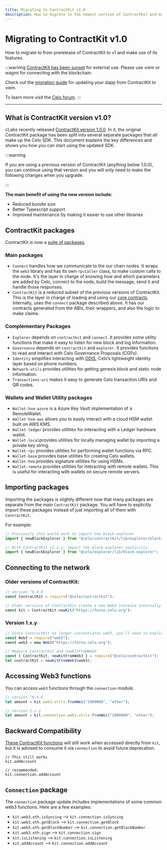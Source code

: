 ```yaml
---
title: Migrating to ContractKit v1.0
description: How to migrate to the newest version of ContractKit and make use of its latest features.
---
```


# Migrating to ContractKit v1.0

How to migrate to from prerelease of ContractKit to v1 and make use of its features.

:::warning
[ContractKit has been sunset](https://forum.celo.org/t/sunsetting-contractkit/5337) for external use. Please use viem or wagmi for connecting with the blockchain. 

Check out the [migration guide](./migrating-to-viem.md) for updating your dapp from ContractKit to viem.

To learn more visit the [Celo forum](https://forum.celo.org/t/sunsetting-contractkit/5337). 
:::

---

## What is ContractKit version v1.0?

cLabs recently released [ContractKit version 1.0.0](https://medium.com/celoorg/contractkit-1-0-0-9c0412462d45). In it, the original ContractKit package has been split into several separate packages that all make up the Celo SDK. This document explains the key differences and shows you how you can start using the updated SDK.

:::warning

If you are using a previous version of ContractKit (anything below 1.0.0), you can continue using that version and you will only need to make the following changes when you upgrade.

:::

**The main benefit of using the new version include:**

- Reduced bundle size
- Better Typescript support
- Improved maintenance by making it easier to use other libraries

## ContractKit packages

ContractKit is now a [suite of packages](https://github.com/celo-org/celo-monorepo/tree/master/packages/sdk).

### Main packages

- `Connect` handles how we communicate to the our chain nodes. It wraps the `web3` library and has its own `rpcCaller` class, to make custom calls to the node. It's the layer in charge of knowing how and which parameters are added by Celo, connect to the node, build the message, send it and handle those responses.
- `ContractKit` is a reduced subset of the previous versions of ContractKit. This is the layer in charge of loading and using our [core contracts](/developer/contractkit/contracts-wrappers-registry). Internally, uses the `connect` package described above. It has our contracts generated from the ABIs, their wrappers, and also the logic to make claims.

### Complementary Packages

- `Explorer` depends on `contractkit` and `connect`. It provides some utility functions that make it easy to listen for new block and log information.
- `Governance` depends on `contractkit` and `explorer`. It provides functions to read and interact with Celo Governance Proposals (CGPs).
- `Identity` simplifies interacting with [ODIS](/what-is-celo/about-celo-l1/protocol/identity/odis), Celo’s lightweight identity layer based on phone numbers.
- `Network-utils` provides utilities for getting genesis block and static node information.
- `Transactions-uri` makes it easy to generate Celo transaction URIs and QR codes.

### Wallets and Wallet Utility packages

- `Wallet-hsm-azure` is a Azure Key Vault implementation of a RemoteWallet.
- `Wallet-hsm-aws` allows you to easily interact with a cloud HSM wallet built on AWS KMS.
- `Wallet-ledger` provides utilities for interacting with a Ledger hardware wallet.
- `Wallet-local`provides utilities for locally managing wallet by importing a private key string.
- `Wallet-rpc` provides utilities for performing wallet functions via RPC.
- `Wallet-base` provides base utilities for creating Celo wallets.
- `Wallet-hsm` provides signature utilities for using HSMs.
- `Wallet-remote` provides utilities for interacting with remote wallets. This is useful for interacting with wallets on secure remote servers.

## Importing packages

Importing the packages is slightly different now that many packages are separate from the main `ContractKit` package. You will have to explicitly import these packages instead of just importing all of them with `ContractKit`.

For example:

```javascript
// Previously this would work to import the block-explorer
import { newBlockExplorer } from "@celo/contractkit/lib/explorer/block-explorer";

// With ContractKit v1.x.y, import the block-explorer explicitly
import { newBlockExplorer } from "@celo/explorer/lib/block-explorer";
```

## Connecting to the network

### Older versions of ContractKit:

```javascript
// version ^0.4.0
const ContractKit = require("@celo/contractkit");

// Older versions of ContractKit create a new Web3 instance internally
const kit = ContractKit.newKit("https://forno.celo.org");
```

### Version 1.x.y

```javascript
// Since ContractKit no longer instantiates web3, you'll need to explicitly require it
const Web3 = require("web3");
const web3 = new Web3("https://forno.celo.org");

// Require ContractKit and newKitFromWeb3
const { ContractKit, newKitFromWeb3 } = require("@celo/contractkit");
let contractKit = newKitFromWeb3(web3);
```

## Accessing Web3 functions

You can access `web3` functions through the `connection` module.

```javascript
// version ^0.4.0
let amount = kit.web3.utils.fromWei("1000000", "ether");

// version 1.x.y
let amount = kit.connection.web3.utils.fromWei("1000000", "ether");
```

## Backward Compatibility

[These ContractKit functions](https://github.com/celo-org/celo-monorepo/blob/a7579fc9bdc0c1b4ce1d9fec702938accf82be2a/packages/sdk/contractkit/src/kit.ts#L278) will still work when accessed directly from `kit`, but it is advised to consume it via `connection` to avoid future deprecation.

```
// This still works
kit.addAccount

// recommended:
kit.connection.addAccount
```

## `Connection` package

The `connection` package update includes implementations of some common web3 functions. Here are a few examples:

- `kit.web3.eth.isSyncing` --> `kit.connection.isSyncing`
- `kit.web3.eth.getBlock` --> `kit.connection.getBlock`
- `kit.web3.eth.getBlockNumber` --> `kit.connection.getBlockNumber`
- `kit.web3.eth.sign` --> `kit.connection.sign`
- `kit.isListening` --> `kit.connection.isListening`
- `kit.addAccount` --> `kit.connection.addAccount`
